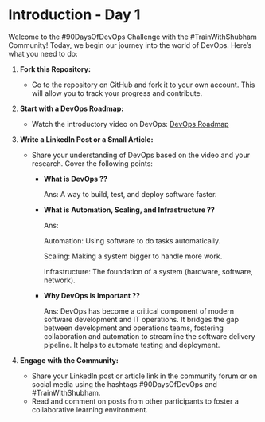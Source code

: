 # Introduction - Day 1

Welcome to the #90DaysOfDevOps Challenge with the #TrainWithShubham Community! Today, we begin our journey into the world of DevOps. Here’s what you need to do:

1. **Fork this Repository:**
   - Go to the repository on GitHub and fork it to your own account. This will allow you to track your progress and contribute.

2. **Start with a DevOps Roadmap:**
   - Watch the introductory video on DevOps: [DevOps Roadmap](https://youtu.be/g_QHuGq3E2Y?si=fR9K56-JevZTfrBK)

3. **Write a LinkedIn Post or a Small Article:**
   - Share your understanding of DevOps based on the video and your research. Cover the following points:

     - **What is DevOps ??**
    
       
        Ans: A way to build, test, and deploy software faster.
       
       
     - **What is Automation, Scaling, and Infrastructure ??**
    
       
       Ans:

         Automation: Using software to do tasks automatically.

         Scaling: Making a system bigger to handle more work.

         Infrastructure: The foundation of a system (hardware, software, network).

       
       
     - **Why DevOps is Important ??**
    
       
       Ans: DevOps has become a critical component of modern software development and IT operations. It bridges the gap between development and operations teams, fostering collaboration and automation to streamline the software delivery pipeline. It helps to automate testing and deployment.
       
       

4. **Engage with the Community:**
   - Share your LinkedIn post or article link in the community forum or on social media using the hashtags #90DaysOfDevOps and #TrainWithShubham.
   - Read and comment on posts from other participants to foster a collaborative learning environment.

